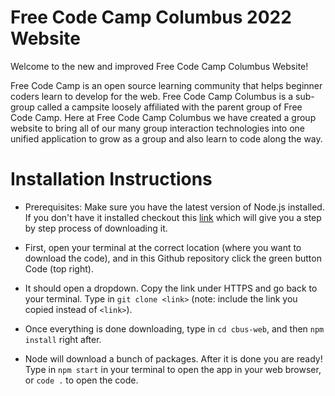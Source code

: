 # Free Code Camp Columbus 2022 Website

Welcome to the new and improved Free Code Camp Columbus Website!

Free Code Camp is an open source learning community that helps beginner coders learn to develop for the web. Free Code Camp Columbus is a sub-group called a campsite loosely affiliated with the parent group of Free Code Camp. Here at Free Code Camp Columbus we have created a group website to bring all of our many group interaction technologies into one unified application to grow as a group and also learn to code along the way.

# Installation Instructions

- Prerequisites: Make sure you have the latest version of Node.js installed. If you don't have it installed checkout this [link](https://www.freecodecamp.org/news/how-to-install-node-js-and-npm-on-windows-2/) which will give you a step by step process of downloading it.

- First, open your terminal at the correct location (where you want to download the code), and in this Github repository click the green button Code (top right).

- It should open a dropdown. Copy the link under HTTPS and go back to your terminal. Type in `git clone <link>` (note: include the link you copied instead of `<link>`).

- Once everything is done downloading, type in `cd cbus-web`, and then `npm install` right after.

- Node will download a bunch of packages. After it is done you are ready! Type in `npm start` in your terminal to open the app in your web browser, or `code .` to open the code.
